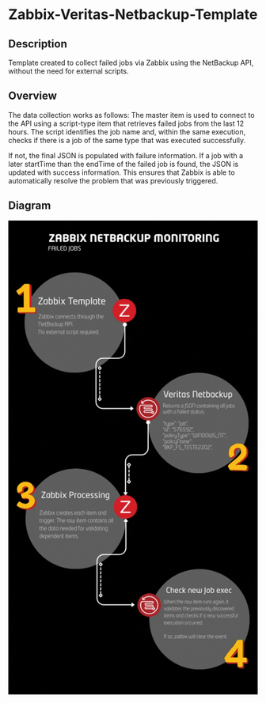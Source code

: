 # Zabbix-Veritas-Netbackup-Template

## Description

Template created to collect failed jobs via Zabbix using the NetBackup API, without the need for external scripts.

## Overview

The data collection works as follows:
The master item is used to connect to the API using a script-type item that retrieves failed jobs from the last 12 hours. The script identifies the job name and, within the same execution, checks if there is a job of the same type that was executed successfully.

If not, the final JSON is populated with failure information. If a job with a later startTime than the endTime of the failed job is found, the JSON is updated with success information. This ensures that Zabbix is able to automatically resolve the problem that was previously triggered.


## Diagram
![Template][def]


[def]: Image/Netbackup-diagram.jpg
